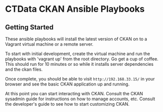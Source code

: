# CTData CKAN Ansible Playbooks

## Getting Started

These ansible playbooks will install the latest version of CKAN on to a Vagrant virtual machine or a remote server.

To start with initial development, create the virtual machine and run the playbooks with 'vagrant up' from the root directory. Go get a cup of coffee. This should run for 10 minutes or so while it installs server dependencies and the ckan files.

Once complete, you should be able to visit `http://192.168.33.15/` in your browser and see the basic CKAN application up and running.

At this point you can start interacting with CKAN. Consult the CKAN sysadmin guide for instructions on how to manage accounts, etc. Consult the developer's guide to see how to start customizing CKAN.